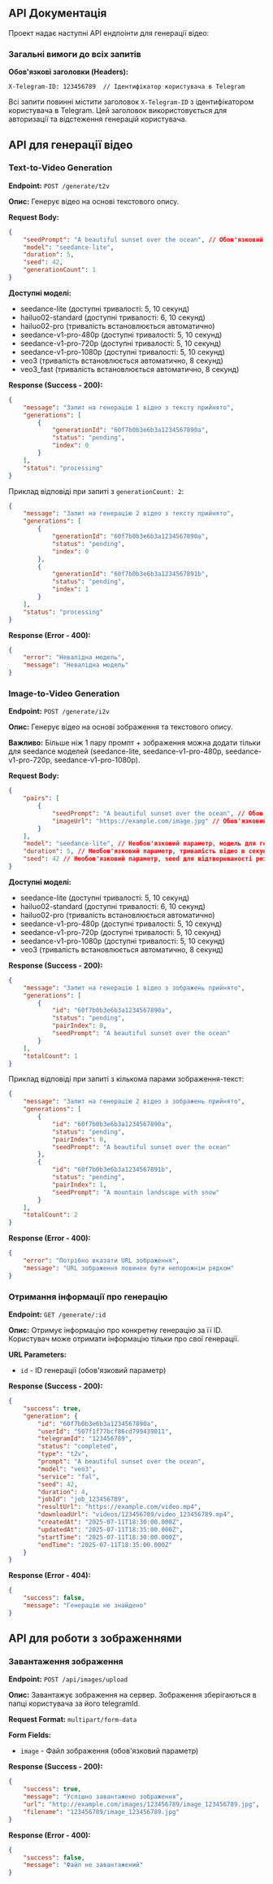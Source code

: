 ## API Документація

Проект надає наступні API ендпоінти для генерації відео:

### Загальні вимоги до всіх запитів

**Обов'язкові заголовки (Headers):**

```
X-Telegram-ID: 123456789  // Ідентифікатор користувача в Telegram
```

Всі запити повинні містити заголовок `X-Telegram-ID` з ідентифікатором користувача в Telegram. Цей
заголовок використовується для авторизації та відстеження генерацій користувача.

## API для генерації відео

### Text-to-Video Generation

**Endpoint:** `POST /generate/t2v`

**Опис:** Генерує відео на основі текстового опису.

**Request Body:**

```json
{
	"seedPrompt": "A beautiful sunset over the ocean", // Обов'язковий параметр, текстовий опис для генерації відео
	"model": "seedance-lite",
	"duration": 5,
	"seed": 42,
	"generationCount": 1
}
```

**Доступні моделі:**

- seedance-lite (доступні тривалості: 5, 10 секунд)
- hailuo02-standard (доступні тривалості: 6, 10 секунд)
- hailuo02-pro (тривалість встановлюється автоматично)
- seedance-v1-pro-480p (доступні тривалості: 5, 10 секунд)
- seedance-v1-pro-720p (доступні тривалості: 5, 10 секунд)
- seedance-v1-pro-1080p (доступні тривалості: 5, 10 секунд)
- veo3 (тривалість встановлюється автоматично, 8 секунд)
- veo3_fast (тривалість встановлюється автоматично, 8 секунд)

**Response (Success - 200):**

```json
{
	"message": "Запит на генерацію 1 відео з тексту прийнято",
	"generations": [
		{
			"generationId": "60f7b0b3e6b3a1234567890a",
			"status": "pending",
			"index": 0
		}
	],
	"status": "processing"
}
```

Приклад відповіді при запиті з `generationCount: 2`:

```json
{
	"message": "Запит на генерацію 2 відео з тексту прийнято",
	"generations": [
		{
			"generationId": "60f7b0b3e6b3a1234567890a",
			"status": "pending",
			"index": 0
		},
		{
			"generationId": "60f7b0b3e6b3a1234567891b",
			"status": "pending",
			"index": 1
		}
	],
	"status": "processing"
}
```

**Response (Error - 400):**

```json
{
	"error": "Невалідна модель",
	"message": "Невалідна модель"
}
```

### Image-to-Video Generation

**Endpoint:** `POST /generate/i2v`

**Опис:** Генерує відео на основі зображення та текстового опису.

**Важливо:** Більше ніж 1 пару промпт + зображення можна додати тільки для seedance моделей
(seedance-lite, seedance-v1-pro-480p, seedance-v1-pro-720p, seedance-v1-pro-1080p).

**Request Body:**

```json
{
	"pairs": [
		{
			"seedPrompt": "A beautiful sunset over the ocean", // Обов'язковий параметр, текстовий опис для генерації відео
			"imageUrl": "https://example.com/image.jpg" // Обов'язковий параметр, URL зображення для генерації відео
		}
	],
	"model": "seedance-lite", // Необов'язковий параметр, модель для генерації відео
	"duration": 5, // Необов'язковий параметр, тривалість відео в секундах
	"seed": 42 // Необов'язковий параметр, seed для відтворюваності результатів
}
```

**Доступні моделі:**

- seedance-lite (доступні тривалості: 5, 10 секунд)
- hailuo02-standard (доступні тривалості: 6, 10 секунд)
- hailuo02-pro (тривалість встановлюється автоматично)
- seedance-v1-pro-480p (доступні тривалості: 5, 10 секунд)
- seedance-v1-pro-720p (доступні тривалості: 5, 10 секунд)
- seedance-v1-pro-1080p (доступні тривалості: 5, 10 секунд)
- veo3 (тривалість встановлюється автоматично, 8 секунд)

**Response (Success - 200):**

```json
{
	"message": "Запит на генерацію 1 відео з зображень прийнято",
	"generations": [
		{
			"id": "60f7b0b3e6b3a1234567890a",
			"status": "pending",
			"pairIndex": 0,
			"seedPrompt": "A beautiful sunset over the ocean"
		}
	],
	"totalCount": 1
}
```

Приклад відповіді при запиті з кількома парами зображення-текст:

```json
{
	"message": "Запит на генерацію 2 відео з зображень прийнято",
	"generations": [
		{
			"id": "60f7b0b3e6b3a1234567890a",
			"status": "pending",
			"pairIndex": 0,
			"seedPrompt": "A beautiful sunset over the ocean"
		},
		{
			"id": "60f7b0b3e6b3a1234567891b",
			"status": "pending",
			"pairIndex": 1,
			"seedPrompt": "A mountain landscape with snow"
		}
	],
	"totalCount": 2
}
```

**Response (Error - 400):**

```json
{
	"error": "Потрібно вказати URL зображення",
	"message": "URL зображення повинен бути непорожнім рядком"
}
```

### Отримання інформації про генерацію

**Endpoint:** `GET /generate/:id`

**Опис:** Отримує інформацію про конкретну генерацію за її ID. Користувач може отримати інформацію
тільки про свої генерації.

**URL Parameters:**

- `id` - ID генерації (обов'язковий параметр)

**Response (Success - 200):**

```json
{
	"success": true,
	"generation": {
		"id": "60f7b0b3e6b3a1234567890a",
		"userId": "507f1f77bcf86cd799439011",
		"telegramId": "123456789",
		"status": "completed",
		"type": "t2v",
		"prompt": "A beautiful sunset over the ocean",
		"model": "veo3",
		"service": "fal",
		"seed": 42,
		"duration": 4,
		"jobId": "job_123456789",
		"resultUrl": "https://example.com/video.mp4",
		"downloadUrl": "videos/123456789/video_123456789.mp4",
		"createdAt": "2025-07-11T18:30:00.000Z",
		"updatedAt": "2025-07-11T18:35:00.000Z",
		"startTime": "2025-07-11T18:30:00.000Z",
		"endTime": "2025-07-11T18:35:00.000Z"
	}
}
```

**Response (Error - 404):**

```json
{
	"success": false,
	"message": "Генерацію не знайдено"
}
```

## API для роботи з зображеннями

### Завантаження зображення

**Endpoint:** `POST /api/images/upload`

**Опис:** Завантажує зображення на сервер. Зображення зберігаються в папці користувача за його
telegramId.

**Request Format:** `multipart/form-data`

**Form Fields:**

- `image` - Файл зображення (обов'язковий параметр)

**Response (Success - 200):**

```json
{
	"success": true,
	"message": "Успішно завантажено зображення",
	"url": "http://example.com/images/123456789/image_123456789.jpg",
	"filename": "123456789/image_123456789.jpg"
}
```

**Response (Error - 400):**

```json
{
	"success": false,
	"message": "Файл не завантажений"
}
```
